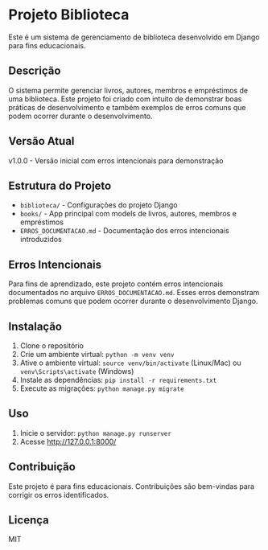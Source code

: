 # Projeto Biblioteca

Este é um sistema de gerenciamento de biblioteca desenvolvido em Django para fins educacionais.

## Descrição

O sistema permite gerenciar livros, autores, membros e empréstimos de uma biblioteca. Este projeto foi criado com intuito de demonstrar boas práticas de desenvolvimento e também exemplos de erros comuns que podem ocorrer durante o desenvolvimento.

## Versão Atual

v1.0.0 - Versão inicial com erros intencionais para demonstração

## Estrutura do Projeto

- `biblioteca/` - Configurações do projeto Django
- `books/` - App principal com models de livros, autores, membros e empréstimos
- `ERROS_DOCUMENTACAO.md` - Documentação dos erros intencionais introduzidos

## Erros Intencionais

Para fins de aprendizado, este projeto contém erros intencionais documentados no arquivo `ERROS_DOCUMENTACAO.md`. Esses erros demonstram problemas comuns que podem ocorrer durante o desenvolvimento Django.

## Instalação

1. Clone o repositório
2. Crie um ambiente virtual: `python -m venv venv`
3. Ative o ambiente virtual: `source venv/bin/activate` (Linux/Mac) ou `venv\Scripts\activate` (Windows)
4. Instale as dependências: `pip install -r requirements.txt`
5. Execute as migrações: `python manage.py migrate`

## Uso

1. Inicie o servidor: `python manage.py runserver`
2. Acesse http://127.0.0.1:8000/

## Contribuição

Este projeto é para fins educacionais. Contribuições são bem-vindas para corrigir os erros identificados.

## Licença

MIT